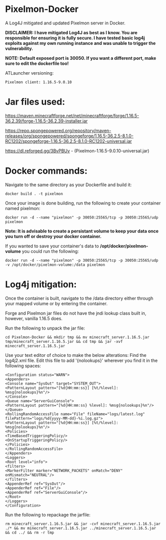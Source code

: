 # Pixelmon-Docker
A Log4J mitigated and updated Pixelmon server in Docker.

**DISCLAIMER: I have mitigated Log4J as best as I know. You are responsible for ensuring it is fully secure.
I have tested basic log4j exploits against my own running instance and was unable to trigger the vulnerability.**

**NOTE: Default exposed port is 30050. If you want a different port, make sure to edit the dockerfile too!**

ATLauncher versioning:

    Pixelmon client: 1.16.5-9.0.10

# Jar files used:

  https://maven.minecraftforge.net/net/minecraftforge/forge/1.16.5-36.2.39/forge-1.16.5-36.2.39-installer.jar
  
  https://repo.spongepowered.org/repository/maven-releases/org/spongepowered/spongeforge/1.16.5-36.2.5-8.1.0-RC1202/spongeforge-1.16.5-36.2.5-8.1.0-RC1202-universal.jar
  
  https://dl.reforged.gg/3BvPBUv  - (Pixelmon-1.16.5-9.0.10-universal.jar)
  
  
# Docker commands:
Navigate to the same directory as your Dockerfile and build it:

    docker build . -t pixelmon

Once your image is done building, run the following to create your container named pixelmon:

    docker run -d --name "pixelmon" -p 30050:25565/tcp -p 30050:25565/udp pixelmon
    
    
**Note: It is advisable to create a persistant volume to keep your data once you turn off or destroy your docker container.**

If you wanted to save your container's data to **/opt/docker/pixelmon-volume** you could run the following:
    
    docker run -d --name "pixelmon" -p 30050:25565/tcp -p 30050:25565/udp -v /opt/docker/pixelmon-volume:/data pixelmon

	
# Log4j mitigation:

Once the container is built, navigate to the /data directory either through your mapped volume or by entering the container.

Forge and Pixelmon jar files do not have the jndi lookup class built in, however, vanilla 1.16.5 does.

Run the following to unpack the jar file:

    cd Pixelmon-Docker && mkdir tmp && mv minecraft_server.1.16.5.jar tmp/minecraft_server.1.16.5.jar && cd tmp && jar -xvf minecraft_server.1.16.5.jar

Use your text editor of choice to make the below alterations:
Find the log4j2.xml file. Edit this file to add '{nolookups}' wherever you find it in the following spaces:

	<Configuration status="WARN">
	<Appenders>
	<Console name="SysOut" target="SYSTEM_OUT">
	<PatternLayout pattern="[%d{HH:mm:ss}] [%t/%level]: %msg{nolookups}%n"/>
	</Console>
	<Queue name="ServerGuiConsole">
	<PatternLayout pattern="[%d{HH:mm:ss} %level]: %msg{nolookups}%n"/>
	</Queue>
	<RollingRandomAccessFile name="File" fileName="logs/latest.log" filePattern="logs/%d{yyyy-MM-dd}-%i.log.gz">
	<PatternLayout pattern="[%d{HH:mm:ss}] [%t/%level]: %msg{nolookups}%n"/>
	<Policies>
	<TimeBasedTriggeringPolicy/>
	<OnStartupTriggeringPolicy/>
	</Policies>
	</RollingRandomAccessFile>
	</Appenders>
	<Loggers>
	<Root level="info">
	<filters>
	<MarkerFilter marker="NETWORK_PACKETS" onMatch="DENY" onMismatch="NEUTRAL"/>
	</filters>
	<AppenderRef ref="SysOut"/>
	<AppenderRef ref="File"/>
	<AppenderRef ref="ServerGuiConsole"/>
	</Root>
	</Loggers>
	</Configuration>
	
Run the following to repackage the jarfile:

	rm minecraft_server.1.16.5.jar && jar -cvf minecraft_server.1.16.5.jar ./* && mv minecraft_server.1.16.5.jar ../minecraft_server.1.16.5.jar && cd ../ && rm -r tmp
